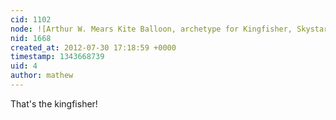 ```yaml
---
cid: 1102
node: ![Arthur W. Mears Kite Balloon, archetype for Kingfisher, Skystar?](../notes/mathew/4-13-2012/arthur-w-mears-kite-balloon-archetype-kingfisher-skystar)
nid: 1668
created_at: 2012-07-30 17:18:59 +0000
timestamp: 1343668739
uid: 4
author: mathew
---
```


That's the kingfisher!